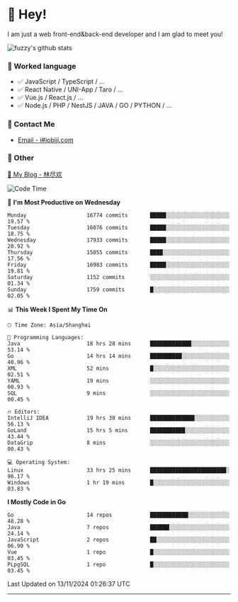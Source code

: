 # 👋 Hey!

I am just a web front-end&back-end developer and I am glad to meet you!

![fuzzy's github stats](https://github-readme-stats.vercel.app/api?username=JaydenForYou&&show_icons=true&&title_color=1abc9c&&icon_color=1abc9c)


### 📝 Worked language

- ✅ JavaScript / TypeScript / ...
- ✅ React Native / UNI-App / Taro / ...
- ✅ Vue.js / React.js / ...
- ✅ Node.js / PHP / NestJS / JAVA / GO / PYTHON / ...

### 📮 Contact Me

- [Email - i#iobiji.com](mailto:i@iobiji.com)


### 🤪 Other

[📌 My Blog - 林尽欢](https://iobiji.com)

<!--START_SECTION:waka-->
![Code Time](http://img.shields.io/badge/Code%20Time-1%2C234%20hrs%2026%20mins-blue)

📅 **I'm Most Productive on Wednesday** 

```text
Monday                   16774 commits       █████░░░░░░░░░░░░░░░░░░░░   19.57 % 
Tuesday                  16076 commits       █████░░░░░░░░░░░░░░░░░░░░   18.75 % 
Wednesday                17933 commits       █████░░░░░░░░░░░░░░░░░░░░   20.92 % 
Thursday                 15055 commits       ████░░░░░░░░░░░░░░░░░░░░░   17.56 % 
Friday                   16983 commits       █████░░░░░░░░░░░░░░░░░░░░   19.81 % 
Saturday                 1152 commits        ░░░░░░░░░░░░░░░░░░░░░░░░░   01.34 % 
Sunday                   1759 commits        █░░░░░░░░░░░░░░░░░░░░░░░░   02.05 % 
```


📊 **This Week I Spent My Time On** 

```text
🕑︎ Time Zone: Asia/Shanghai

💬 Programming Languages: 
Java                     18 hrs 28 mins      █████████████░░░░░░░░░░░░   53.14 % 
Go                       14 hrs 14 mins      ██████████░░░░░░░░░░░░░░░   40.96 % 
XML                      52 mins             █░░░░░░░░░░░░░░░░░░░░░░░░   02.51 % 
YAML                     19 mins             ░░░░░░░░░░░░░░░░░░░░░░░░░   00.93 % 
SQL                      9 mins              ░░░░░░░░░░░░░░░░░░░░░░░░░   00.45 % 

🔥 Editors: 
IntelliJ IDEA            19 hrs 30 mins      ██████████████░░░░░░░░░░░   56.13 % 
GoLand                   15 hrs 5 mins       ███████████░░░░░░░░░░░░░░   43.44 % 
DataGrip                 8 mins              ░░░░░░░░░░░░░░░░░░░░░░░░░   00.43 % 

💻 Operating System: 
Linux                    33 hrs 25 mins      ████████████████████████░   96.17 % 
Windows                  1 hr 19 mins        █░░░░░░░░░░░░░░░░░░░░░░░░   03.83 % 
```

**I Mostly Code in Go** 

```text
Go                       14 repos            ████████████░░░░░░░░░░░░░   48.28 % 
Java                     7 repos             ██████░░░░░░░░░░░░░░░░░░░   24.14 % 
JavaScript               2 repos             ██░░░░░░░░░░░░░░░░░░░░░░░   06.90 % 
Vue                      1 repo              █░░░░░░░░░░░░░░░░░░░░░░░░   03.45 % 
PLpgSQL                  1 repo              █░░░░░░░░░░░░░░░░░░░░░░░░   03.45 % 
```




 Last Updated on 13/11/2024 01:26:37 UTC
<!--END_SECTION:waka-->
---
